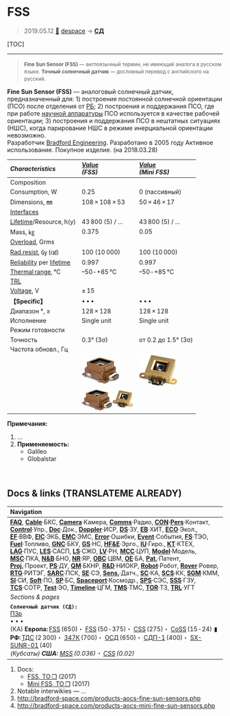# FSS
> 2019.05.12 [🚀](../index/index.md) [despace](index.md) → **[СД](sensor.md)**

[TOC]

---

> <small>**Fine Sun Sensor (FSS)** — англоязычный термин, не имеющий аналога в русском языке. **Точный солнечный датчик** — дословный перевод с английского на русский.</small>

**Fine Sun Sensor (FSS)** — аналоговый солнечный датчик, предназначенный для: 1) построения постоянной солнечной ориентации (ПСО) после отделения от [РБ](lv.md); 2) построения и поддержания ПСО, где при работе [научной аппаратуры](oe.md) ПСО используется в качестве рабочей ориентации; 3) построения и поддержания ПСО в нештатных ситуациях (НШС), когда парирование НШС в режиме инерциальной ориентации невозможно.  
Разработчик [Bradford Engineering](zz_bradford_eng.md). Разработано в 2005 году Активное использование. Покупное изделие. (на 2018.03.28)

|*Characteristics*|*[Value](si.md)<br> (FSS)*|*[Value](si.md)<br> (Mini FSS)*|
|:--|:--|:--|
|Composition| | |
|Consumption, W|0.25|0 (пассивный)|
|Dimensions, ㎜|108 × 108 × 53|50 × 46 × 17|
|[Interfaces](interface.md)| | |
|[Lifetime](lifetime.md)/Resource, h(y)|43 800 (5) / …|43 800 (5) / …|
|Mass, ㎏|0.375|0.05|
|[Overload](vibration.md), Grms| | |
|[Rad.resist](ion_rad.md), ㏉ (㎭)|100 (10 000)|100 (10 000)|
|[Reliability](qm.md) per [lifetime](lifetime.md)|0.997|0.997|
|[Thermal range](tcs.md), ℃|–50 ‑ +85 ℃|–50 ‑ +85 ℃|
|[TRL](trl.md)| | |
|[Voltage](voltage.md), V|± 15| |
|**【Specific】**|• • •|• • •|
|Диапазон °, ≥|128 × 128|128 × 128|
|Исполнение|Single unit|Single unit|
|Режим готовности| | |
|Точность|0.3° (3σ)|от 0.2 до 1.5° (3σ)|
|Частота обновл., Гц| | |
| |[![](f/sensor/f/fss_pic1_thumb.jpg)](f/sensor/f/fss_pic1.jpg)|[![](f/sensor/f/fss_mini_pic1_thumb.jpg)](f/sensor/f/fss_mini_pic1.jpg)|
| |[![](f/sensor/f/fss_fss_mini_pic1_thumb.jpg)](f/sensor/f/fss_fss_mini_pic1.jpg)| |

**Примечания:**

   1. …
   1. **Применяемость:**
      - Galileo
      - Globalstar



<p style="page-break-after:always"> </p>

## Docs & links (TRANSLATEME ALREADY)
|Navigation|
|:--|
|**[FAQ](faq.md)**, **[Cable](cable.md)**·БКС, **[Camera](cam.md)**·Камера, **[Comms](comms.md)**·Радио, **[CON](contact.md)·[Pers](person.md)**·Контакт, **[Control](control.md)**·Упр., **[Doc](doc.md)**·Док., **[Doppler](doppler.md)**·ИСР, **[DS](ds.md)**·ЗУ, **[EB](eb.md)**·ХИТ, **[ECO](ecology.md)**·Экол., **[EF](ef.md)**·ВВФ, **[ElC](elc.md)**·ЭКБ, **[EMC](emc.md)**·ЭМС, **[Error](error.md)**·Ошибки, **[Event](event.md)**·События, **[FS](fs.md)**·ТЭО, **[Fuel](fuel.md)**·Топливо, **[GNC](gnc.md)**·БКУ, **[GS](scs.md)**·НС, **[HF&E](hfe.md)**·Эрго., **[IU](iu.md)**·Гиро., **[KT](kt.md)**·КТЕХ, **[LAG](lag.md)**·ПУC, **[LES](les.md)**·САСП, **[LS](ls.md)**·СЖО, **[LV](lv.md)**·РН, **[MCC](mcc.md)**·ЦУП, **[Model](model.md)**·Модель, **[MSC](sc.md)**·ПКА, **[N&B](nnb.md)**·БНО, **[NR](nr.md)**·ЯР, **[OBC](obc.md)**·ЦВМ, **[OE](oe.md)**·БА, **[Pat.](патент.md)**·Патент, **[Proj.](project.md)**·Проект, **[PS](ps.md)**·ДУ, **[QM](qm.md)**·БКНР, **[R&D](rnd.md)**·НИОКР, **[Robot](robotics.md)**·Робот, **[Rover](rover.md)**·Ровер, **[RTG](rtg.md)**·РИТЭГ, **[SARC](sarc.md)**·ПСК, **[SE](se.md)**·СЭ, **[Sens.](sensor.md)**·Датч., **[SC](sc.md)**·КА, **[SCS](scs.md)**·КК, **[SGM](sgm.md)**·КММ, **[SI](si.md)**·СИ, **[Soft](soft.md)**·ПО, **[SP](sp.md)**·БС, **[Spaceport](spaceport.md)**·Космодр., **[SPS](sps.md)**·СЭС, **[SSS](sss.md)**·ГЗУ, **[TCS](tcs.md)**·СОТР, **[Test](test.md)**·ЭО, **[Timeline](timeline.md)**·ЦГМ, **[TMS](tms.md)**·ТМС, **[TOR](tor.md)**·ТЗ, **[TRL](trl.md)**·УГТ|
|*Sections & pages*|
|**`Солнечный датчик (СД):`**<br> [ПЗр](fov.md) <br>• • •<br> (КА) **Европа:** [FSS](fss_jo.md) (650)・ [FSS](fss.md) (50 ‑ 375)・ [CSS](css.md) (275)・ [CoSS](coss.md) (15 ‑ 24)  ▮  **РФ:** [ТДС](tds.md) (2 300)・ [347К](347k.md) (700)・ [ОСД](osd.md) (650)・ [СДП-1](sdp_1.md) (400)・ [SX-SUNR-01](sx_sunr_01.md) (40)<br> *(Кубсаты) **США:** [MSS](mss_sm.md) (0.036)・ [CSS](css_sm.md) (0.02)*|

   1. Docs:
      - [FSS, ТО ❐](f/sensor/f/fss_datasheet.djvu) (2017)
      - [Mini FSS, ТО ❐](f/sensor/f/fss_mini_datasheet.djvu) (2017)
   1. Notable interwikies — …
   1. <http://bradford-space.com/products-aocs-fine-sun-sensors.php>
   1. <http://bradford-space.com/products-aocs-mini-fine-sun-sensors.php>

